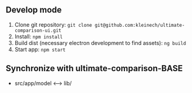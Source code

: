 ## Develop mode

1. Clone git repository: `git clone git@github.com:kleinech/ultimate-comparison-ui.git`
2. Install: `npm install`
3. Build dist (necessary electron development to find assets): `ng build`
4. Start app: `npm start`

## Synchronize with ultimate-comparison-BASE

- src/app/model <--> lib/
